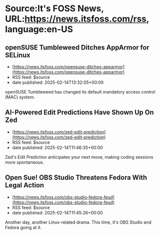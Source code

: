 # Source:It's FOSS News, URL:https://news.itsfoss.com/rss, language:en-US

## openSUSE Tumbleweed Ditches AppArmor for SELinux
 - [https://news.itsfoss.com/opensuse-ditches-apparmor](https://news.itsfoss.com/opensuse-ditches-apparmor)
 - RSS feed: $source
 - date published: 2025-02-14T13:32:05+00:00

openSUSE Tumbleweed has changed its default mandatory access control (MAC) system.

## AI-Powered Edit Predictions Have Shown Up On Zed
 - [https://news.itsfoss.com/zed-edit-prediction](https://news.itsfoss.com/zed-edit-prediction)
 - RSS feed: $source
 - date published: 2025-02-14T11:46:35+00:00

Zed's Edit Prediction anticipates your next move, making coding sessions more spontaneous.

## Open Sue! OBS Studio Threatens Fedora With Legal Action
 - [https://news.itsfoss.com/obs-studio-fedora-feud](https://news.itsfoss.com/obs-studio-fedora-feud)
 - RSS feed: $source
 - date published: 2025-02-14T11:45:26+00:00

Another day, another Linux-related drama. This time, it's OBS Studio and Fedora going at it.

